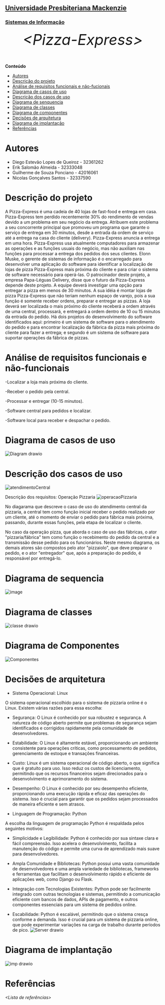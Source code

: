 <h2><a href= "https://www.mackenzie.br">Universidade Presbiteriana Mackenzie</a></h2>
<h3><a href= "https://www.mackenzie.br/graduacao/sao-paulo-higienopolis/sistemas-de-informacao">Sistemas de Informação</a></h3>


<font size="+12"><center>
*&lt;Pizza-Express&gt;*
</center></font>

**Conteúdo**


- [Autores](#nome-alunos)
- [Descrição do projeto](#introdução-do-projeto)
- [Análise de requisitos funcionais e não-fucionais](#descrição-dos-requisitos)
- [Diagrama de casos de uso](#diagrama-de-comportamento-atores)
- [Descrição dos casos de uso](#descrição-das-funcões)
- [Diagrama de senquencia](#diagrama-de-ordem-interações)
- [Diagrama de classes](#diagrama-orientado-objetos)
- [Diagrama de componentes](#diagrama-estrutura-componente)
- [Decisões de arquitetura](#decisões-de-arquitetura)
- [Diagrama de implantação](#diagrama-de-hardware-software)
- [Referências](#referências)


# Autores

* Diego Estevão Lopes de Queiroz - 32361262
* Erik Salomão Almeida - 32333048
* Guilherme de Souza Ponciano - 42016061
* Nicolas Gonçalves Santos - 32337590
# Descrição do projeto
A Pizza-Express é uma cadeia de 40 lojas de fast-food e entrega em casa. Pizza-Express tem perdido recentemente 30% do rendimento de vendas devido a um problema em seu negócio da entrega. Atribuem este problema a seu concorrente principal que promoveu um programa que garante o serviço de entrega em 30 minutos, desde a entrada da ordem de serviço até a entrega na casa do cliente (delivery). Pizza-Express anuncia a entrega em uma hora. Pizza-Express usa atualmente computadores para armazenar as operações e as funções usuais do negócio, mas não auxiliam nas funções para processar a entrega dos pedidos dos seus clientes. Elonn Muske, o gerente de sistemas de informação é o encarregado para desenvolver uma aplicação do software para identificar a localização de lojas de pizza Pizza-Express mais próxima do cliente e para criar o sistema de software necessário para operá-las. O patrocinador deste projeto, a empresa Papa-Léguas Delivery, disse que o futuro da Pizza-Express depende deste projeto. A equipe deverá investigar uma opção para entregar a pizza em menos de 30 minutos. A sua idéia é montar lojas de pizza Pizza-Express que não teriam nenhum espaço de varejo, pois a sua função é somente receber ordens, preparar e entregar as pizzas. A loja deverá ser localizada o mais próximo do cliente receberá a ordem através de uma central, processará, e entregará a ordem dentro de 10 ou 15 minutos da entrada do pedido. Há dois projetos do desenvolvimento do software identificados aqui: primeiro é um sistema de software para o atendimento do pedido e para encontrar localização da fábrica da pizza mais próxima do cliente para fazer a entrega; e segundo é um sistema de software para suportar operações da fábrica de pizzas.

# Análise de requisitos funcionais e não-funcionais

-Localizar a loja mais próxima do cliente.

-Receber o pedido pela central.

-Processar e entregar (10-15 minutos).

-Software central para pedidos e localizar.

-Software local para receber e despachar o pedido.

# Diagrama de casos de uso
![Diagram drawio](https://github.com/destlq/Topico-17/assets/142526482/2bb0b05f-38b6-4f91-b4a4-21b8d3ccb334)

# Descrição dos casos de uso
![atendimentoCentral](https://github.com/destlq/Topico-17/assets/124603581/f5b830c2-820f-4684-8136-93d434b0e08b)


Descrição dos requisitos: Operação Pizzaria
![operacaoPizzaria](https://github.com/destlq/Topico-17/assets/124603581/ddc40584-1fa0-4635-9efb-1508f66044cd)


No diagarama que descreve o caso de uso do atendimento central da pizzaria, a central tem como função inicial receber o pedido realizado por um cliente, até o momento de enviar o pedido para fábrica mais próxima, passando, durante essas funções, pela etapa de localizar o cliente.

No caso da operação pizza, que aborda o caso de uso das fábricas, o ator "pizzaria/fábrica" tem como função o recebimento do pedido da central e a transmissão desse pedido para os funcionários. Neste mesmo diagrama, os demais atores são compostos pelo ator "pizzaiolo", que deve preparar o pedido, e o ator "entregador" que, após a preparação do pedido, é responsável por entregá-lo. 

# Diagrama de sequencia

![image](https://github.com/destlq/Topico-17/assets/126416974/737ae5bf-893c-4341-9bf7-5a89257b8fdc)


# Diagrama de classes

![classe drawio](https://github.com/destlq/Topico-17/assets/142526482/642e3745-1444-43b1-9b3c-0f3e265d38e7)

# Diagrama de Componentes

![Componentes](https://github.com/destlq/Topico-17/assets/130717670/4b84d868-7389-4b80-b736-fe7b8f85f9f2)


# Decisões de arquitetura
- Sistema Operacional: Linux

O sistema operacional escolhido para o sistema de pizzaria online é o Linux. Existem várias razões para essa escolha:

* Segurança: O Linux é conhecido por sua robustez e segurança. A natureza de código aberto permite que problemas de segurança sejam identificados e corrigidos rapidamente pela comunidade de desenvolvedores.

* Estabilidade: O Linux é altamente estável, proporcionando um ambiente consistente para operações críticas, como processamento de pedidos, gerenciamento de estoque e transações financeiras.

* Custo: Linux é um sistema operacional de código aberto, o que significa que é gratuito para uso. Isso reduz os custos de licenciamento, permitindo que os recursos financeiros sejam direcionados para o desenvolvimento e aprimoramento do sistema.

* Desempenho: O Linux é conhecido por seu desempenho eficiente, proporcionando uma execução rápida e eficaz das operações do sistema. Isso é crucial para garantir que os pedidos sejam processados de maneira eficiente e sem atrasos.

- Linguagem de Programação: Python

A escolha da linguagem de programação Python é respaldada pelos seguintes motivos:

* Simplicidade e Legibilidade: Python é conhecido por sua sintaxe clara e fácil compreensão. Isso acelera o desenvolvimento, facilita a manutenção do código e permite uma curva de aprendizado mais suave para desenvolvedores.

* Ampla Comunidade e Bibliotecas: Python possui uma vasta comunidade de desenvolvedores e uma ampla variedade de bibliotecas, frameworks e ferramentas que facilitam o desenvolvimento rápido e eficiente de aplicações web, como Django ou Flask.

* Integração com Tecnologias Existentes: Python pode ser facilmente integrado com outras tecnologias e sistemas, permitindo a comunicação eficiente com bancos de dados, APIs de pagamento, e outros componentes essenciais para um sistema de pedidos online.

* Escabilidade: Python é escalável, permitindo que o sistema cresça conforme a demanda. Isso é crucial para um sistema de pizzaria online, que pode experimentar variações na carga de trabalho durante períodos de pico.
![Server drawio](https://github.com/destlq/Topico-17/assets/142526482/845b0cce-f7f1-4440-9cab-f763c8a93f8c)


# Diagrama de implantação

![imp drawio](https://github.com/destlq/Topico-17/assets/142526482/8b43f159-f30e-469d-9e6d-5b930b17a6a9)


# Referências

*&lt;Lista de referências&gt;*
